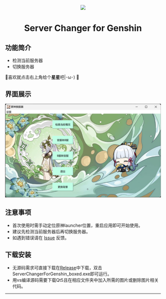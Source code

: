 
<p align="center">
    <img src="./resource/Klee.ico">
</p>

<h1 align="center">
Server Changer for Genshin<br>

</h1>


## 功能简介

- 检测当前服务器
- 切换服务器


🌟喜欢就点击右上角给个**星星**吧|･ω･) 🌟

## 界面展示

![README](resource/UIDisplay.png)

## 注意事项

- 首次使用时需手动定位原神launcher位置，重启应用即可开始使用。
- 建议先检测当前服务器后再切换服务器。
- 如遇到错误请在 [Issue](https://github.com/SoggyVollerey/Server-Changer-For-Genshin/issues) 反馈。

## 下载安装

- 无源码需求可直接下载在[Release](https://github.com/SoggyVollerey/Server-Changer-For-Genshin/releases/tag/v1.0)中下载，双击ServerChangerForGenshin_boxed.exe即可运行。
- 用vs编译源码需要下载Qt5且在相应文件夹中加入所需的图片或删除图片相关代码。


---
